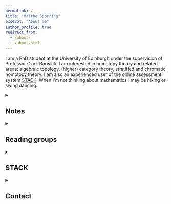 ```yaml
---
permalink: /
title: "Malthe Sporring"
excerpt: "About me"
author_profile: true
redirect_from: 
  - /about/
  - /about.html
---
```


I am a PhD student at the University of Edinburgh under the supervision of Professor Clark Barwick. I am interested in homotopy theory and related areas: algebraic topology, (higher) category theory, stratified and chromatic homotopy theory. I am also an experienced user of the online assessment system [STACK](https://stack-assessment.org/). When I'm not thinking about mathematics I may be hiking or swing dancing.

<details><summary><h2 display:inline>Notes</h2>
</summary>
The following are informal notes on various topics. Comments and corrections are welcomed.

<a href = "https://raw.githubusercontent.com/malthefogsporring/homology/main/main.pdf"> <img src="../images/pdf25.png" alt="png"></a><h3 display:inline>Axiomatic homology theory</h3>
<blockquote> Undergraduate notes on axiomatic homology theory. Homology is typically introduced as singular homology, with theorems proven explicitly using chain calculations. We take a different approach, defining a homology theory axiomatically as by Eilenberg and Steenrod, and then proving classical theorems directly from the axioms. This project was supervised by Prof. Clark Barwick and funded by the University of Edinburgh School of Mathematics Vacation Scholarship and College Vacation Scholarship funds.</blockquote></details><details><summary><h2 display:inline>Reading groups</h2>
</summary>
<ul><li>(2022) **Commutative Algebra**. A reading group on commutative algebra, following the book by David Eisenbud.</li></ul>
</details><details><summary><h2 display:inline>STACK</h2></summary>
STACK is an open source online assessment system for STEM subjects. I have been involved in STACK since 2019 - here are some of my contributions:
<ul>
  <li>Designing the STACK website <a href="https://stack-assessment.org/">stack-assessment.org</a>.</li>
  <li>Editing <a href="https://docs.stack-assessment.org/content/2019-cate-case-studies.pdf">a collection of case studies</a>.</li>
  <li>Developing a <a href="http://docs.stack-assessment.org/en/Authoring/Authoring_quick_start/">video tutorial series</a>.</li></ul>
</details><details><summary><h2 display:inline>Contact</h2></summary>
My email address is Malthe (dot) Sporring (at) ed (dot) ac (dot) uk.</details>
